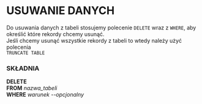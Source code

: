 # USUWANIE DANYCH

Do usuwania danych z tabeli stosujemy polecenie `DELETE` wraz z `WHERE`, aby  
określić które rekordy chcemy usunąć.  
Jeśli chcemy usunąć wszystkie rekordy z tabeli to wtedy należy użyć polecenia  
`TRUNCATE TABLE`

### SKŁADNIA

**DELETE**  
**FROM** *nazwa_tabeli*  
**WHERE** *warunek* *--opcjonalny*  